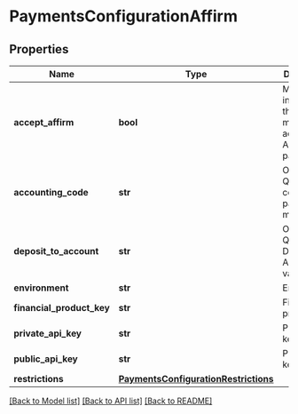 # PaymentsConfigurationAffirm

## Properties
Name | Type | Description | Notes
------------ | ------------- | ------------- | -------------
**accept_affirm** | **bool** | Master flag indicating this merchant accepts Affirm payments | [optional] 
**accounting_code** | **str** | Optional Quickbooks code for this payment method | [optional] 
**deposit_to_account** | **str** | Optional Quickbooks Deposit to Account value | [optional] 
**environment** | **str** | Environment | [optional] 
**financial_product_key** | **str** | Financial product key | [optional] 
**private_api_key** | **str** | Private API key | [optional] 
**public_api_key** | **str** | Public API key | [optional] 
**restrictions** | [**PaymentsConfigurationRestrictions**](PaymentsConfigurationRestrictions.md) |  | [optional] 

[[Back to Model list]](../README.md#documentation-for-models) [[Back to API list]](../README.md#documentation-for-api-endpoints) [[Back to README]](../README.md)


